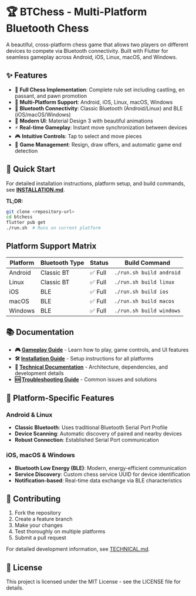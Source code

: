 # 🏆 BTChess - Multi-Platform Bluetooth Chess

A beautiful, cross-platform chess game that allows two players on different devices to compete via Bluetooth connectivity. Built with Flutter for seamless gameplay across Android, iOS, Linux, macOS, and Windows.

## ✨ Features

- 🎯 **Full Chess Implementation**: Complete rule set including castling, en passant, and pawn promotion
- 📱 **Multi-Platform Support**: Android, iOS, Linux, macOS, Windows
- 🔗 **Bluetooth Connectivity**: Classic Bluetooth (Android/Linux) and BLE (iOS/macOS/Windows)
- 🎨 **Modern UI**: Material Design 3 with beautiful animations
- ⚡ **Real-time Gameplay**: Instant move synchronization between devices
- 🎮 **Intuitive Controls**: Tap to select and move pieces
- 🏁 **Game Management**: Resign, draw offers, and automatic game end detection

## 🚀 Quick Start

For detailed installation instructions, platform setup, and build commands, see **[INSTALLATION.md](INSTALLATION.md)**.

**TL;DR:**
```bash
git clone <repository-url>
cd btchess
flutter pub get
./run.sh  # Runs on current platform
```

##  Platform Support Matrix

| Platform | Bluetooth Type | Status | Build Command |
|----------|----------------|--------|---------------|
| Android  | Classic BT     | ✅ Full | `./run.sh build android` |
| Linux    | Classic BT     | ✅ Full | `./run.sh build linux` |
| iOS      | BLE            | ✅ Full | `./run.sh build ios` |
| macOS    | BLE            | ✅ Full | `./run.sh build macos` |
| Windows  | BLE            | ✅ Full | `./run.sh build windows` |

## 📚 Documentation

- **🎮 [Gameplay Guide](GAMEPLAY.md)** - Learn how to play, game controls, and UI features
- **🛠️ [Installation Guide](INSTALLATION.md)** - Setup instructions for all platforms
- **🔧 [Technical Documentation](TECHNICAL.md)** - Architecture, dependencies, and development details
- **🆘 [Troubleshooting Guide](TROUBLESHOOTING.md)** - Common issues and solutions

## 🔧 Platform-Specific Features

### Android & Linux
- **Classic Bluetooth**: Uses traditional Bluetooth Serial Port Profile
- **Device Scanning**: Automatic discovery of paired and nearby devices
- **Robust Connection**: Established Serial Port communication

### iOS, macOS & Windows
- **Bluetooth Low Energy (BLE)**: Modern, energy-efficient communication
- **Service Discovery**: Custom chess service UUID for device identification
- **Notification-based**: Real-time data exchange via BLE characteristics

## 🤝 Contributing

1. Fork the repository
2. Create a feature branch
3. Make your changes
4. Test thoroughly on multiple platforms
5. Submit a pull request

For detailed development information, see [TECHNICAL.md](TECHNICAL.md).

## 📄 License

This project is licensed under the MIT License - see the LICENSE file for details.
